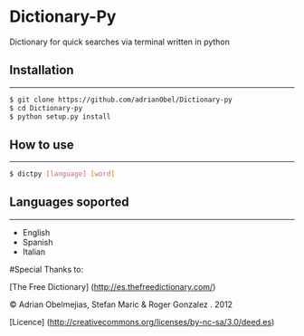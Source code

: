 # Dictionary-Py

Dictionary for quick searches via terminal written in python

## Installation
***
```bash
$ git clone https://github.com/adrianObel/Dictionary-py
$ cd Dictionary-py
$ python setup.py install
```

## How to use
***
```bash
$ dictpy [language] [word]
```
## Languages soported
***
 * English
 * Spanish
 * Italian


#Special Thanks to:

[The Free Dictionary] (http://es.thefreedictionary.com/)


© Adrian Obelmejias, Stefan Maric & Roger Gonzalez . 2012

[Licence] (http://creativecommons.org/licenses/by-nc-sa/3.0/deed.es)
